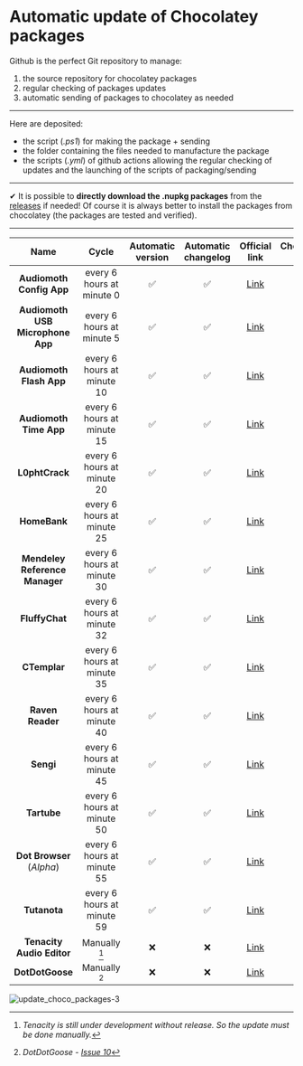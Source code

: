 # Automatic update of Chocolatey packages

Github is the perfect Git repository to manage:

1. the source repository for chocolatey packages
2. regular checking of packages updates
3. automatic sending of packages to chocolatey as needed

---

Here are deposited:

* the script (*.ps1*) for making the package + sending
* the folder containing the files needed to manufacture the package
* the scripts (*.yml*) of github actions allowing the regular checking of updates and the launching of the scripts of packaging/sending

---

✔ It is possible to **directly download the .nupkg packages** from the [releases](https://github.com/A-d-r-i/update_choco_package/releases) if needed! Of course it is always better to install the packages from chocolatey (the packages are tested and verified).

---
| Name | Cycle | Automatic version | Automatic changelog | Official link | Chocolatey link |
|:---:|:---:|:---:|:---:|:---:|:---:|
|**Audiomoth Config App**|every 6 hours at minute 0|✅|✅|[Link](https://www.openacousticdevices.info/applications)|[Link](https://community.chocolatey.org/packages/audiomoth-config)|
|**Audiomoth USB Microphone App**|every 6 hours at minute 5|✅|✅|[Link](https://www.openacousticdevices.info/applications)|[Link](https://community.chocolatey.org/packages/audiomoth-usb)|
|**Audiomoth Flash App**|every 6 hours at minute 10|✅|✅|[Link](https://www.openacousticdevices.info/applications)|[Link](https://community.chocolatey.org/packages/audiomoth-flash)|
|**Audiomoth Time App**|every 6 hours at minute 15|✅|✅|[Link](https://www.openacousticdevices.info/applications)|[Link](https://community.chocolatey.org/packages/audiomoth-time)|
|**L0phtCrack**|every 6 hours at minute 20|✅|✅|[Link](https://l0phtcrack.gitlab.io/)|[Link](https://community.chocolatey.org/packages/l0phtcrack)|
|**HomeBank**|every 6 hours at minute 25|✅|✅|[Link](homebank.free.fr)|[Link](https://community.chocolatey.org/packages/homebank)|
|**Mendeley Reference Manager**|every 6 hours at minute 30|✅|✅|[Link](https://www.mendeley.com/reference-management/reference-manager)|[Link](https://community.chocolatey.org/packages/mendeley-reference-manager)|
|**FluffyChat**|every 6 hours at minute 32|✅|✅|[Link](https://fluffychat.im/)|[Link](https://community.chocolatey.org/packages/fluffychat)|
|**CTemplar**|every 6 hours at minute 35|✅|✅|[Link](https://ctemplar.com)|[Link](https://community.chocolatey.org/packages/ctemplar)|
|**Raven Reader**|every 6 hours at minute 40|✅|✅|[Link](https://ravenreader.app)|[Link](https://community.chocolatey.org/packages/raven)|
|**Sengi**|every 6 hours at minute 45|✅|✅|[Link](https://nicolasconstant.github.io/sengi)|[Link](https://community.chocolatey.org/packages/sengi)|
|**Tartube**|every 6 hours at minute 50|✅|✅|[Link](https://tartube.sourceforge.io)|[Link](https://community.chocolatey.org/packages/tartube)|
|**Dot Browser** (*Alpha*)|every 6 hours at minute 55|✅|✅|[Link](https://www.dothq.co/)|[Link](https://community.chocolatey.org/packages/dotbrowser)|
|**Tutanota**|every 6 hours at minute 59|✅|✅|[Link](https://tutanota.com)|[Link](https://community.chocolatey.org/packages/tutanota)|
|**Tenacity Audio Editor**|Manually [^1]|❌|❌|[Link](https://tenacityaudio.org)|[Link](https://community.chocolatey.org/packages/tenacity)|
|**DotDotGoose**|Manually [^2]|❌|❌|[Link](https://biodiversityinformatics.amnh.org/open_source/dotdotgoose/)|[Link](https://community.chocolatey.org/packages/dotdotgoose)|

[^1]: *Tenacity is still under development without release. So the update must be done manually.*  
[^2]: *DotDotGoose - [Issue 10](https://github.com/A-d-r-i/update_choco_package/issues/10)*

![update_choco_packages-3](https://user-images.githubusercontent.com/27277698/134149155-45a89285-542a-4bc8-a9d3-83ce57dc5fe9.png)
